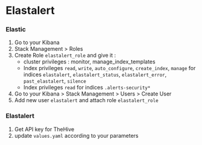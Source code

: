 # Elastalert

### Elastic
1. Go to your Kibana
2. Stack Management > Roles
3. Create Role `elastalert_role` and give it :
    - cluster privileges : monitor, manage_index_templates
    - Index privileges `read`, `write`, `auto_configure`, `create_index`, `manage` for indices `elastalert`, `elastalert_status`, `elastalert_error`, `past_elastalert`, `silence`
    - Index privileges `read` for indices `.alerts-security*`
4. Go to your Kibana > Stack Management > Users > Create User
5. Add new user `elastalert` and attach role `elastalert_role`

### Elastalert

1. Get API key for TheHive
2. update `values.yaml` according to your parameters

